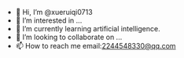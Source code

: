 - 👋 Hi, I’m @xueruiqi0713
- 👀 I’m interested in ...
- 🌱 I’m currently learning artificial intelligence.
- 💞️ I’m looking to collaborate on ...
- 📫 How to reach me email:2244548330@qq.com

<!---
xueruiqi0713/xueruiqi0713 is a ✨ special ✨ repository because its `README.md` (this file) appears on your GitHub profile.
You can click the Preview link to take a look at your changes.
--->
